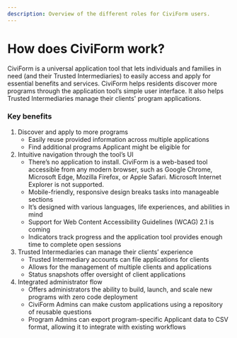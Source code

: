 ```yaml
---
description: Overview of the different roles for CiviForm users.
---
```


# How does CiviForm work?

CiviForm is a universal application tool that lets individuals and families in need (and their Trusted Intermediaries) to easily access and apply for essential benefits and services. CiviForm helps residents discover more programs through the application tool’s simple user interface. It also helps Trusted Intermediaries manage their clients' program applications.

### Key benefits

1. Discover and apply to more programs
   * Easily reuse provided information across multiple applications
   * Find additional programs Applicant might be eligible for
2. Intuitive navigation through the tool’s UI
   * There’s no application to install. CiviForm is a web-based tool accessible from any modern browser, such as Google Chrome, Microsoft Edge, Mozilla Firefox, or Apple Safari. Microsoft Internet Explorer is not supported.
   * Mobile-friendly, responsive design breaks tasks into manageable sections
   * It’s designed with various languages, life experiences, and abilities in mind
   * Support for Web Content Accessibility Guidelines (WCAG) 2.1 is coming
   * Indicators track progress and the application tool provides enough time to complete open sessions
3. Trusted Intermediaries can manage their clients’ experience
   * Trusted Intermediary accounts can file applications for clients
   * Allows for the management of multiple clients and applications
   * Status snapshots offer oversight of client applications
4. Integrated administrator flow
   * Offers administrators the ability to build, launch, and scale new programs with zero code deployment
   * CiviForm Admins can make custom applications using a repository of reusable questions
   * Program Admins can export program-specific Applicant data to CSV format, allowing it to integrate with existing workflows
